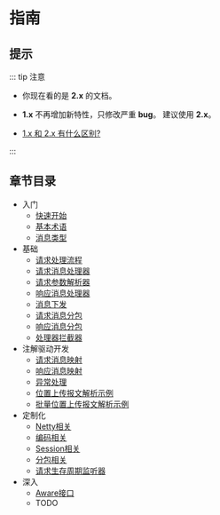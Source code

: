 # 指南

## 提示

::: tip 注意

- 你现在看的是 **2.x** 的文档。

- **1.x** 不再增加新特性，只修改严重 **bug**。 建议使用 **2.x**。

- [1.x 和 2.x 有什么区别?](../../../frequently-asked-questions/what-is-the-difference-between-v1-and-v2.md)

:::

## 章节目录

- 入门
    - [快速开始](./quick-start/quick-start.md)
    - [基本术语](./quick-start/terminology.md)
    - [消息类型](./quick-start/jt808-msg-type-parser.md)
- 基础
    - [请求处理流程](./basic/request-processing-overview.md)
    - [请求消息处理器](./basic/request-msg-handler.md)
    - [请求参数解析器](./basic/request-msg-handler-argument-resolver.md)
    - [响应消息处理器](./basic/response-msg-handler.md)
    - [消息下发](./basic/command-sender.md)
    - [请求消息分包](./basic/request-sub-package.md)
    - [响应消息分包](./basic/response-sub-package.md)
    - [处理器拦截器](./basic/handler-interceptor.md)
- 注解驱动开发
    - [请求消息映射](./annotation-based-dev/req-msg-mapping.md)
    - [响应消息映射](./annotation-based-dev/resp-msg-mapping.md)
    - [异常处理](./annotation-based-dev/exception-handler.md)
    - [位置上传报文解析示例](./annotation-based-dev/location-upload-msg-parse-demo.md)
    - [批量位置上传报文解析示例](./annotation-based-dev/location-batch-upload-msg-parse-demo.md)
- 定制化
    - [Netty相关](./customization/netty-config.md)
    - [编码相关](./customization/codec-config.md)
    - [Session相关](./customization/session-config.md)
    - [分包相关](./customization/sub-package-config.md)
    - [请求生存周期监听器](./customization/request-lifecycle-listener.md)
- 深入
    - [Aware接口](./more/aware-interface.md)
    - TODO

